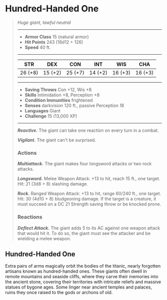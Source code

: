 # Hundred-Handed One
>*Huge giant, lawful neutral*
>___
>- **Armor Class** 15 (natural armor)
>- **Hit Points** 243 (18d12 + 126)
>- **Speed** 40 ft.
>___
>|STR|DEX|CON|INT|WIS|CHA|
>|:---:|:---:|:---:|:---:|:---:|:---:|
>|26 (+8)|15 (+2)|25 (+7)|14 (+2)|16 (+3)|16 (+3)|
>___
>- **Saving Throws** Con +12, Wis +8
>- **Skills** Intimidation +8, Perception +8
>- **Condition Immunities** frightened
>- **Senses** darkvision 120 ft., passive Perception 18
>- **Languages** Giant
>- **Challenge** 15 (13,000 XP)
>___
>***Reactive.*** The giant can take one reaction on every turn in a combat.  
>
>***Vigilant.*** The giant can't be surprised.  
>
>### Actions
>***Multiattack.*** The giant makes four longsword attacks or two rock attacks.  
>
>***Longsword.*** Melee Weapon Attack: +13 to hit, reach 15 ft., one target. Hit: 21 (3d8 + 8) slashing damage.  
>
>***Rock.*** Ranged Weapon Attack: +13 to hit, range 60/240 ft., one target. Hit: 30 (4d10 + 8) bludgeoning damage. If the target is a creature, it must succeed on a DC 21 Strength saving throw or be knocked prone.  
>
>### Reactions
>***Deflect Attack.*** The giant adds 5 to its AC against one weapon attack that would hit it. To do so, the giant must see the attacker and be wielding a melee weapon.
## Hundred-Handed One
Extra pairs of arms magically orbit the bodies of the titanic, nearly forgotten artisans known as hundred-handed ones. These giants often dwell in remote mountains and seaside cliffs, where they carve their memories into the ancient stone, covering their territories with intricate reliefs and massive statues of bygone ages. Some linger near ancient temples and palaces, ruins they once raised to the gods or archons of old.